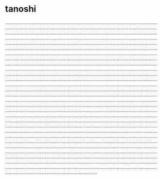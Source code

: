 # tanoshi

.......................................................................................................................................................................................................................................................................................................................................................................................................................................................................................................................................................................................................................................................................................................................................................................................................................................................................................................................................................................................................................................................................................................................................................................................................................................................................................................................................................................................................................................................................................................................................................................................................................................................................................................................................................................................................................................................................................................................................................................................................................................................................................................................................................................................................................................................................................................................................................................................................................................................................................................................................................................................................................................................................................................................................................................................................................................................................................................................................................................................................................................................................................................................................................................................................................................................................................................................................................................................................................................................................................................................................................................................................................................................................................................................................................................................................................